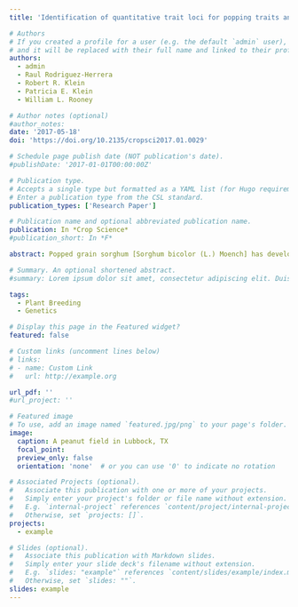 ```yaml
---
title: 'Identification of quantitative trait loci for popping traits and kernel characteristics in sorghum grain'

# Authors
# If you created a profile for a user (e.g. the default `admin` user), write the username (folder name) here
# and it will be replaced with their full name and linked to their profile.
authors:
  - admin
  - Raul Rodriguez-Herrera
  - Robert R. Klein
  - Patricia E. Klein
  - William L. Rooney

# Author notes (optional)
#author_notes:
date: '2017-05-18'
doi: 'https://doi.org/10.2135/cropsci2017.01.0029'

# Schedule page publish date (NOT publication's date).
#publishDate: '2017-01-01T00:00:00Z'

# Publication type.
# Accepts a single type but formatted as a YAML list (for Hugo requirements).
# Enter a publication type from the CSL standard.
publication_types: ['Research Paper']

# Publication name and optional abbreviated publication name.
publication: In *Crop Science*
#publication_short: In *F*

abstract: Popped grain sorghum [Sorghum bicolor (L.) Moench] has developed a niche among specialty snack-food consumers. In contrast with popcorn (Zea mays L.), sorghum has not benefitted from persistent selective breeding for popping efficiency and kernel expansion ratio. Although recent studies have already demonstrated that popping characteristics are heritable in sorghum, the discovery of quantitative trait loci (QTL) for these traits could help expedite and streamline the breeding process. To that end, the objective of this study was to identify regions of the sorghum genome associated with kernel popping traits. Using digital genotyping technology in conjunction with linkage mapping methodology, QTL were identified for kernel popping efficiency and kernel expansion ratio. Additionally, sets of QTL were identified for desirable traits including kernel weight, kernel diameter, kernel hardness, and kernel color. These results provide an initial assessment of regions of the sorghum genome that harbor trait loci controlling the popping quality of sorghum kernels and provide a basis for further detailed genetic studies of this relatively new use for food-grade sorghum grain.

# Summary. An optional shortened abstract.
#summary: Lorem ipsum dolor sit amet, consectetur adipiscing elit. Duis posuere tellus ac convallis placerat. Proin tincidunt magna sed ex sollicitudin #condimentum.

tags:
  - Plant Breeding
  - Genetics

# Display this page in the Featured widget?
featured: false

# Custom links (uncomment lines below)
# links:
# - name: Custom Link
#   url: http://example.org

url_pdf: ''
#url_project: ''

# Featured image
# To use, add an image named `featured.jpg/png` to your page's folder.
image:
  caption: A peanut field in Lubbock, TX
  focal_point: 
  preview_only: false
  orientation: 'none'  # or you can use '0' to indicate no rotation

# Associated Projects (optional).
#   Associate this publication with one or more of your projects.
#   Simply enter your project's folder or file name without extension.
#   E.g. `internal-project` references `content/project/internal-project/index.md`.
#   Otherwise, set `projects: []`.
projects:
  - example

# Slides (optional).
#   Associate this publication with Markdown slides.
#   Simply enter your slide deck's filename without extension.
#   E.g. `slides: "example"` references `content/slides/example/index.md`.
#   Otherwise, set `slides: ""`.
slides: example
---
```

